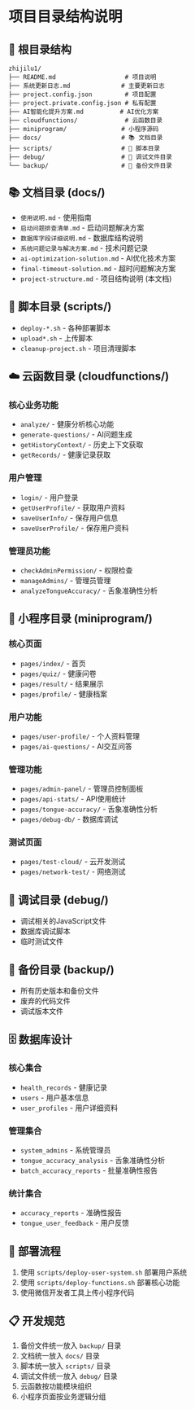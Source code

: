 # 项目目录结构说明

## 📁 根目录结构

```
zhijilu1/
├── README.md                   # 项目说明
├── 系统更新日志.md              # 主要更新日志 
├── project.config.json         # 项目配置
├── project.private.config.json # 私有配置
├── AI智能化提升方案.md          # AI优化方案
├── cloudfunctions/             # 云函数目录
├── miniprogram/               # 小程序源码
├── docs/                      # 📚 文档目录
├── scripts/                   # 🔧 脚本目录
├── debug/                     # 🐛 调试文件目录
└── backup/                    # 💾 备份文件目录
```

## 📚 文档目录 (docs/)

- `使用说明.md` - 使用指南
- `启动问题排查清单.md` - 启动问题解决方案
- `数据库字段详细说明.md` - 数据库结构说明
- `系统问题记录与解决方案.md` - 技术问题记录
- `ai-optimization-solution.md` - AI优化技术方案
- `final-timeout-solution.md` - 超时问题解决方案
- `project-structure.md` - 项目结构说明 (本文档)

## 🔧 脚本目录 (scripts/)

- `deploy-*.sh` - 各种部署脚本
- `upload*.sh` - 上传脚本
- `cleanup-project.sh` - 项目清理脚本

## ☁️ 云函数目录 (cloudfunctions/)

### 核心业务功能
- `analyze/` - 健康分析核心功能
- `generate-questions/` - AI问题生成
- `getHistoryContext/` - 历史上下文获取
- `getRecords/` - 健康记录获取

### 用户管理
- `login/` - 用户登录
- `getUserProfile/` - 获取用户资料
- `saveUserInfo/` - 保存用户信息
- `saveUserProfile/` - 保存用户资料

### 管理员功能
- `checkAdminPermission/` - 权限检查
- `manageAdmins/` - 管理员管理
- `analyzeTongueAccuracy/` - 舌象准确性分析

## 📱 小程序目录 (miniprogram/)

### 核心页面
- `pages/index/` - 首页
- `pages/quiz/` - 健康问卷
- `pages/result/` - 结果展示
- `pages/profile/` - 健康档案

### 用户功能
- `pages/user-profile/` - 个人资料管理
- `pages/ai-questions/` - AI交互问答

### 管理功能
- `pages/admin-panel/` - 管理员控制面板
- `pages/api-stats/` - API使用统计
- `pages/tongue-accuracy/` - 舌象准确性分析
- `pages/debug-db/` - 数据库调试

### 测试页面
- `pages/test-cloud/` - 云开发测试
- `pages/network-test/` - 网络测试

## 🐛 调试目录 (debug/)

- 调试相关的JavaScript文件
- 数据库调试脚本
- 临时测试文件

## 💾 备份目录 (backup/)

- 所有历史版本和备份文件
- 废弃的代码文件
- 调试版本文件

## 🗄️ 数据库设计

### 核心集合
- `health_records` - 健康记录
- `users` - 用户基本信息
- `user_profiles` - 用户详细资料

### 管理集合  
- `system_admins` - 系统管理员
- `tongue_accuracy_analysis` - 舌象准确性分析
- `batch_accuracy_reports` - 批量准确性报告

### 统计集合
- `accuracy_reports` - 准确性报告
- `tongue_user_feedback` - 用户反馈

## 🚀 部署流程

1. 使用 `scripts/deploy-user-system.sh` 部署用户系统
2. 使用 `scripts/deploy-functions.sh` 部署核心功能
3. 使用微信开发者工具上传小程序代码

## 📋 开发规范

1. 备份文件统一放入 `backup/` 目录
2. 文档统一放入 `docs/` 目录  
3. 脚本统一放入 `scripts/` 目录
4. 调试文件统一放入 `debug/` 目录
5. 云函数按功能模块组织
6. 小程序页面按业务逻辑分组
